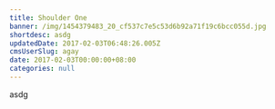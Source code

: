 ```yaml
---
title: Shoulder One
banner: /img/1454379483_20_cf537c7e5c53d6b92a71f19c6bcc055d.jpg
shortdesc: asdg
updatedDate: 2017-02-03T06:48:26.005Z
cmsUserSlug: agay
date: 2017-02-03T00:00:00+08:00
categories: null
---
```


asdg